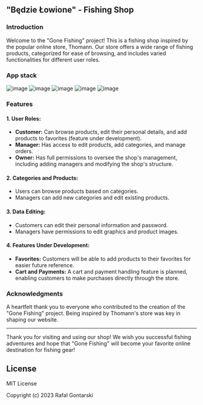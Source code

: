 ## "Będzie Łowione" - Fishing Shop

### Introduction

Welcome to the "Gone Fishing" project! This is a fishing shop inspired by the popular online store, Thomann. Our store offers a wide range of fishing products, categorized for ease of browsing, and includes varied functionalities for different user roles.

### App stack

![image](https://github.com/RafalGontarski/DentFlow-frontend/assets/106514250/6275239b-c711-4004-8deb-c4442440ef99) ![image](https://github.com/RafalGontarski/DentFlow-frontend/assets/106514250/2b443685-586f-4354-8a27-11e3cad68efc) ![image](https://github.com/RafalGontarski/DentFlow-frontend/assets/106514250/e86470fc-f9d7-4e7d-a0fc-88e60353ddf0) ![image](https://github.com/RafalGontarski/DentFlow-frontend/assets/106514250/14a34e6e-fee8-44bb-af68-f574782b1e23) ![image](https://github.com/RafalGontarski/DentFlow-frontend/assets/106514250/250522fa-d6b3-4490-b8bf-18ce2eb7457b)

### Features

#### 1. User Roles:
- **Customer:** Can browse products, edit their personal details, and add products to favorites (feature under development).
- **Manager:** Has access to edit products, add categories, and manage orders.
- **Owner:** Has full permissions to oversee the shop's management, including adding managers and modifying the shop's structure.

#### 2. Categories and Products:
- Users can browse products based on categories.
- Managers can add new categories and edit existing products.

#### 3. Data Editing:
- Customers can edit their personal information and password.
- Managers have permissions to edit graphics and product images.

#### 4. Features Under Development:
- **Favorites:** Customers will be able to add products to their favorites for easier future reference.
- **Cart and Payments:** A cart and payment handling feature is planned, enabling customers to make purchases directly through the store.

### Acknowledgments

A heartfelt thank you to everyone who contributed to the creation of the "Gone Fishing" project. Being inspired by Thomann's store was key in shaping our website.

---

Thank you for visiting and using our shop! We wish you successful fishing adventures and hope that "Gone Fishing" will become your favorite online destination for fishing gear!

## License

MIT License

Copyright (c) 2023 Rafal Gontarski
